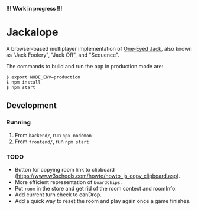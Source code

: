 **!!! Work in progress !!!**

# Jackalope

A browser-based multiplayer implementation of [One-Eyed Jack](https://www.pagat.com/misc/jack.html),
also known as "Jack Foolery", "Jack Off", and "Sequence".

The commands to build and run the app in production mode are:

```
$ export NODE_ENV=production
$ npm install
$ npm start
```

## Development

### Running

1. From `backend/`, run `npx nodemon`
2. From `frontend/`, run `npm start`

### TODO

* Button for copying room link to clipboard
  (https://www.w3schools.com/howto/howto_js_copy_clipboard.asp).
* More efficient representation of `boardChips`.
* Put `room` in the store and get rid of the room context and roomInfo.
* Add current turn check to canDrop.
* Add a quick way to reset the room and play again once a game finishes.

